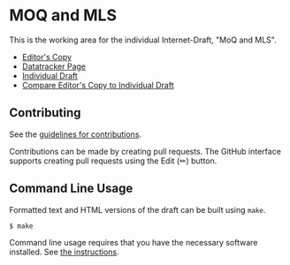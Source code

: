 # MOQ and MLS 

This is the working area for the individual Internet-Draft, "MoQ and MLS".


* [Editor's Copy](https://suhashere.github.io/moq-e2ee-mls/#go.draft-jennings-moq-e2ee-mls.html)
* [Datatracker Page](https://datatracker.ietf.org/doc/draft-jennings-moq-e2ee-mls)
* [Individual Draft](https://datatracker.ietf.org/doc/html/draft-jennings-moq-e2ee-mls)
* [Compare Editor's Copy to Individual Draft](https://suhashere.github.io/moq-e2ee-mls/#go.draft-jennings-moq-e2ee-mls.diff)

## Contributing

See the
[guidelines for contributions](https://github.com/suhasHere/moq-e2ee-mls/blob/main/CONTRIBUTING.md).

Contributions can be made by creating pull requests.
The GitHub interface supports creating pull requests using the Edit (✏) button.


## Command Line Usage

Formatted text and HTML versions of the draft can be built using `make`.

```sh
$ make
```

Command line usage requires that you have the necessary software installed.  See
[the instructions](https://github.com/martinthomson/i-d-template/blob/main/doc/SETUP.md).

